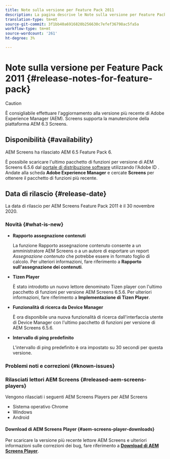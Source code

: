 ```yaml
---
title: Note sulla versione per Feature Pack 2011
description: La pagina descrive le Note sulla versione per Feature Pack 2011.
translation-type: tm+mt
source-git-commit: 3f1bb40a6916820b256630c7efef36798ac5fa5a
workflow-type: tm+mt
source-wordcount: '261'
ht-degree: 3%

---
```



# Note sulla versione per Feature Pack 2011 {#release-notes-for-feature-pack}

>[!CAUTION]
>È consigliabile effettuare l&#39;aggiornamento alla versione più recente di Adobe Experience Manager (AEM). Screens supporta la manutenzione della piattaforma AEM 6.3 Screens.

## Disponibilità {#availability}

 AEM Screens ha rilasciato AEM 6.5 Feature Pack 6.

È possibile scaricare l&#39;ultimo pacchetto di funzioni per  versione di AEM Screens 6.5.6 dal [portale di distribuzione software](https://experience.adobe.com/#/downloads/content/software-distribution/en/aem.html) utilizzando l&#39;Adobe ID . Andate alla scheda **Adobe Experience Manager** e cercate **Screens** per ottenere il pacchetto di funzioni più recente.

## Data di rilascio {#release-date}

La data di rilascio per  AEM Screens Feature Pack 2011 è il 30 novembre 2020.

### Novità {#what-is-new}

* **Rapporto assegnazione contenuti**

   La funzione Rapporto assegnazione contenuto consente a un amministratore  AEM Screens o a un autore di esportare un report *Assegnazione contenuto* che potrebbe essere in formato foglio di calcolo.
Per ulteriori informazioni, fare riferimento a **Rapporto sull&#39;assegnazione dei contenuti**.


* **Tizen Player**

   È stato introdotto un nuovo lettore denominato Tizen player con l&#39;ultimo pacchetto di funzioni per  versione AEM Screens 6.5.6.
Per ulteriori informazioni, fare riferimento a **Implementazione di Tizen Player**.

* **Funzionalità di ricerca da Device Manager**

   È ora disponibile una nuova funzionalità di ricerca dall&#39;interfaccia utente di Device Manager con l&#39;ultimo pacchetto di funzioni per  versione di AEM Screens 6.5.6.

* **Intervallo di ping predefinito**

   L&#39;intervallo di ping predefinito è ora impostato su 30 secondi per questa versione.

### Problemi noti e correzioni {#known-issues}



### Rilasciati  lettori AEM Screens {#released-aem-screens-players}

Vengono rilasciati i seguenti  AEM Screens Players per  AEM Screens

* Sistema operativo Chrome
* Windows
* Android

#### Download di  AEM Screens Player {#aem-screens-player-downloads}

Per scaricare la versione più recente  lettore AEM Screens e ulteriori informazioni sulle correzioni dei bug, fare riferimento a **[Download di AEM Screens Player](https://download.macromedia.com/screens/index.html)**.
